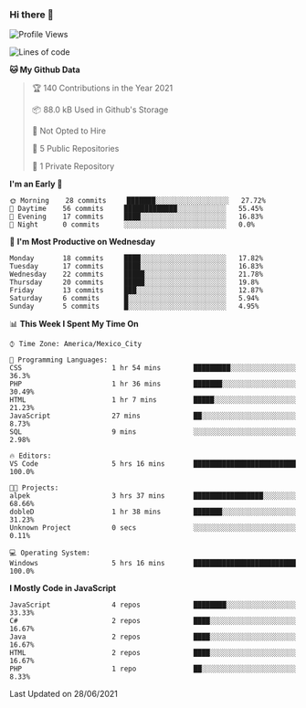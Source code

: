 ### Hi there 👋

<!--START_SECTION:waka-->
![Profile Views](http://img.shields.io/badge/Profile%20Views-0-blue)

![Lines of code](https://img.shields.io/badge/From%20Hello%20World%20I%27ve%20Written-1.8%20million%20lines%20of%20code-blue)

**🐱 My Github Data** 

> 🏆 140 Contributions in the Year 2021
 > 
> 📦 88.0 kB Used in Github's Storage 
 > 
> 🚫 Not Opted to Hire
 > 
> 📜 5 Public Repositories 
 > 
> 🔑 1 Private Repository 
 > 
**I'm an Early 🐤** 

```text
🌞 Morning    28 commits     ███████░░░░░░░░░░░░░░░░░░   27.72% 
🌆 Daytime    56 commits     █████████████░░░░░░░░░░░░   55.45% 
🌃 Evening    17 commits     ████░░░░░░░░░░░░░░░░░░░░░   16.83% 
🌙 Night      0 commits      ░░░░░░░░░░░░░░░░░░░░░░░░░   0.0%

```
📅 **I'm Most Productive on Wednesday** 

```text
Monday       18 commits     ████░░░░░░░░░░░░░░░░░░░░░   17.82% 
Tuesday      17 commits     ████░░░░░░░░░░░░░░░░░░░░░   16.83% 
Wednesday    22 commits     █████░░░░░░░░░░░░░░░░░░░░   21.78% 
Thursday     20 commits     █████░░░░░░░░░░░░░░░░░░░░   19.8% 
Friday       13 commits     ███░░░░░░░░░░░░░░░░░░░░░░   12.87% 
Saturday     6 commits      █░░░░░░░░░░░░░░░░░░░░░░░░   5.94% 
Sunday       5 commits      █░░░░░░░░░░░░░░░░░░░░░░░░   4.95%

```


📊 **This Week I Spent My Time On** 

```text
⌚︎ Time Zone: America/Mexico_City

💬 Programming Languages: 
CSS                      1 hr 54 mins        █████████░░░░░░░░░░░░░░░░   36.3% 
PHP                      1 hr 36 mins        ███████░░░░░░░░░░░░░░░░░░   30.49% 
HTML                     1 hr 7 mins         █████░░░░░░░░░░░░░░░░░░░░   21.23% 
JavaScript               27 mins             ██░░░░░░░░░░░░░░░░░░░░░░░   8.73% 
SQL                      9 mins              ░░░░░░░░░░░░░░░░░░░░░░░░░   2.98%

🔥 Editors: 
VS Code                  5 hrs 16 mins       █████████████████████████   100.0%

🐱‍💻 Projects: 
alpek                    3 hrs 37 mins       █████████████████░░░░░░░░   68.66% 
dobleD                   1 hr 38 mins        ███████░░░░░░░░░░░░░░░░░░   31.23% 
Unknown Project          0 secs              ░░░░░░░░░░░░░░░░░░░░░░░░░   0.11%

💻 Operating System: 
Windows                  5 hrs 16 mins       █████████████████████████   100.0%

```

**I Mostly Code in JavaScript** 

```text
JavaScript               4 repos             ████████░░░░░░░░░░░░░░░░░   33.33% 
C#                       2 repos             ████░░░░░░░░░░░░░░░░░░░░░   16.67% 
Java                     2 repos             ████░░░░░░░░░░░░░░░░░░░░░   16.67% 
HTML                     2 repos             ████░░░░░░░░░░░░░░░░░░░░░   16.67% 
PHP                      1 repo              ██░░░░░░░░░░░░░░░░░░░░░░░   8.33%

```



 Last Updated on 28/06/2021
<!--END_SECTION:waka-->

<!--
**JorgeGinez/JorgeGinez** is a ✨ _special_ ✨ repository because its `README.md` (this file) appears on your GitHub profile.

Here are some ideas to get you started:

- 🔭 I’m currently working on ...
- 🌱 I’m currently learning ...
- 👯 I’m looking to collaborate on ...
- 🤔 I’m looking for help with ...
- 💬 Ask me about ...
- 📫 How to reach me: ...
- 😄 Pronouns: ...
- ⚡ Fun fact: ...
-->
